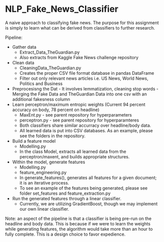 
# NLP_Fake_News_Classifier
A naive approach to classifying fake news. The purpose for this assignment is simply to learn what can be derived from classifiers to further research.


Pipeline:
  - Gather data
    - Extract_Data_TheGuardian.py
    - Also extracts from Kaggle Fake News challenge repository
  - Clean data
    - CleaningData_TheGuardian.py
    - Creates the proper CSV file format database in pandas DataFrame
    - Filter out only relevant news articles i.e. US News, World News, Politics and Business
   - Preprocesisng the Dat                                                                                                                   - It involves lemmatization, cleaning stop words
    - Merging the Fake Data and TheGuardian Data into one csv with an additional fakesness column
  - Learn perceptron/maximum entropic weights (Current 94 percent accuracy on body, 78 percent on headline)
    - MaxEnt.py     - see parent repository for hyperparameters
    - perceptron.py - see parent repository for hyperparamteres
    - Both classifiers share similar accurracy over headline/body data.
    - All learned data is put into CSV databases. As an example, please see the folders in the repository.
  - Build a feature model
    - Modelling.py
    - In the class Model, extracts all learned data from the perceptron/maxent, and builds appropriate structures.
  - Within the model, generate features
    - Modelling.py
    - feature_engineering.py
    - In generate_features(), generates all features for a given document; it is an iterative process.
    - To see an example of the features being generated, please see folder set_features and feature_extraction.py
  - Run the generated features through a linear classifier.
    - Currently, we are utilizing GradientBoost, though we may implement our own linear classifier.

Note: an aspect of the pipeline is that a classifier is being pre-run on the headline and body data.
      This is because if we were to learn the weights while generating features, the algorithm would
      take more than an hour to fully complete. This is a design choice to favor expedience.
